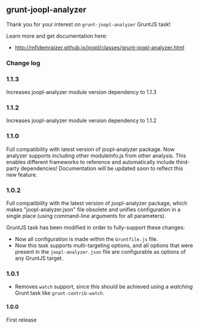 ## grunt-joopl-analyzer

Thank you for your interest on `grunt-joopl-analyzer` GruntJS task!

Learn more and get documentation here:

- http://mfidemraizer.github.io/joopl/classes/grunt-joopl-analyzer.html


### Change log

### 1.1.3

Increases joopl-analyzer module version dependency to 1.1.3

### 1.1.2

Increases joopl-analyzer module version dependency to 1.1.2

### 1.1.0

Full compatibility with latest version of joopl-analyzer package. Now analyzer supports including other moduleinfo.js from other analysis. This enables different frameworks to reference and automatically include third-party dependencies! Documentation will be updated soon to reflect this new feature.

### 1.0.2
Full compatibility with the latest version of joopl-analyzer package, which makes "joopl-analyzer.json" file obsolete and unifies configuration in a single place (using command-line arguments for all parameters).

GruntJS task has been modified in order to fully-support these changes:

- Now all configuration is made within the `Gruntfile.js` file.
- Now this task supports multi-targeting options, and all options that were present in the `joopl-analyzer.json` file are configurable as options of any GruntJS target.

### 1.0.1

- Removes `watch` support, since this should be achieved using a *watching* Grunt task like `grunt-contrib-watch`.

#### 1.0.0

First release